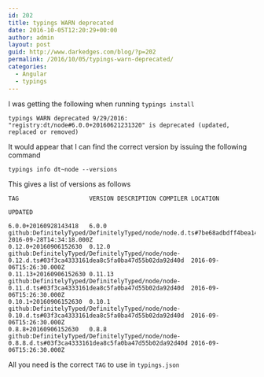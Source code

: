 ```yaml
---
id: 202
title: typings WARN deprecated
date: 2016-10-05T12:20:29+00:00
author: admin
layout: post
guid: http://www.darkedges.com/blog/?p=202
permalink: /2016/10/05/typings-warn-deprecated/
categories:
  - Angular
  - typings
---
```

I was getting the following when running `typings install`
```
typings WARN deprecated 9/29/2016: "registry:dt/node#6.0.0+20160621231320" is deprecated (updated, replaced or removed)
```

It would appear that I can find the correct version by issuing the following command
```
typings info dt~node --versions
```

This gives a list of versions as follows
```
TAG                    VERSION DESCRIPTION COMPILER LOCATION
                                                                         UPDATED

6.0.0+20160928143418   6.0.0                        github:DefinitelyTyped/DefinitelyTyped/node/node.d.ts#7be68adbdff4bea14f33f54f27d3bdb5822e3b10       2016-09-28T14:34:18.000Z
0.12.0+20160906152630  0.12.0                       github:DefinitelyTyped/DefinitelyTyped/node/node-0.12.d.ts#03f3ca4333161dea8c5fa0ba47d55b02da92d40d  2016-09-06T15:26:30.000Z
0.11.13+20160906152630 0.11.13                      github:DefinitelyTyped/DefinitelyTyped/node/node-0.11.d.ts#03f3ca4333161dea8c5fa0ba47d55b02da92d40d  2016-09-06T15:26:30.000Z
0.10.1+20160906152630  0.10.1                       github:DefinitelyTyped/DefinitelyTyped/node/node-0.10.d.ts#03f3ca4333161dea8c5fa0ba47d55b02da92d40d  2016-09-06T15:26:30.000Z
0.8.8+20160906152630   0.8.8                        github:DefinitelyTyped/DefinitelyTyped/node/node-0.8.8.d.ts#03f3ca4333161dea8c5fa0ba47d55b02da92d40d 2016-09-06T15:26:30.000Z
```

All you need is the correct `TAG` to use in `typings.json`